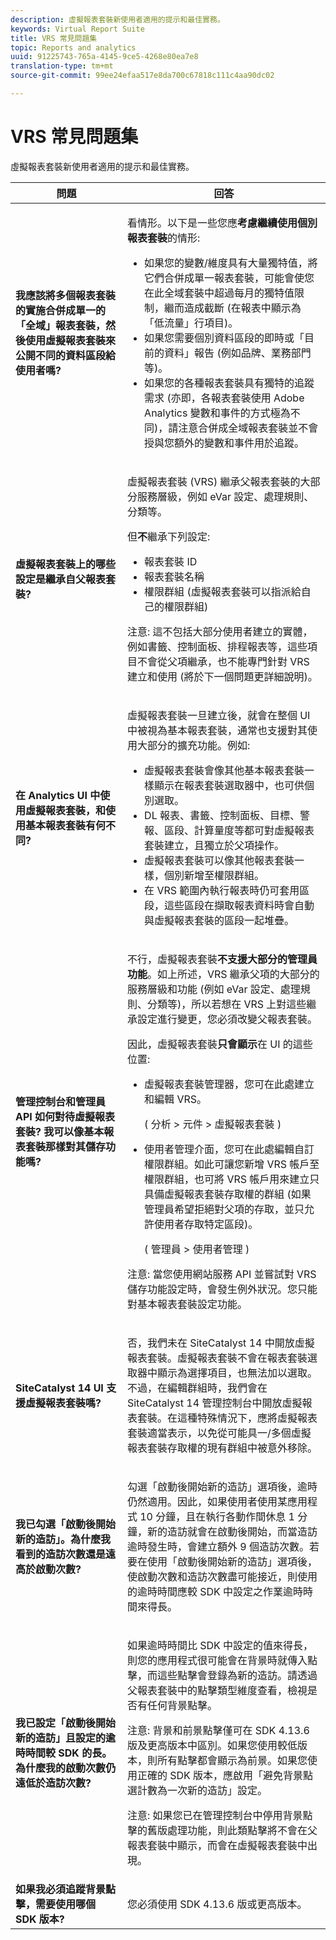 ```yaml
---
description: 虛擬報表套裝新使用者適用的提示和最佳實務。
keywords: Virtual Report Suite
title: VRS 常見問題集
topic: Reports and analytics
uuid: 91225743-765a-4145-9ce5-4268e80ea7e8
translation-type: tm+mt
source-git-commit: 99ee24efaa517e8da700c67818c111c4aa90dc02

---
```



# VRS 常見問題集

虛擬報表套裝新使用者適用的提示和最佳實務。

<table id="table_4D9DE70984674B65AD7D40E3D1479CD2"> 
 <thead> 
  <tr> 
   <th colname="col1" class="entry"> 問題 </th> 
   <th colname="col2" class="entry"> 回答 </th> 
  </tr> 
 </thead>
 <tbody> 
  <tr> 
   <td colname="col1"> <b>我應該將多個報表套裝的實施合併成單一的「全域」報表套裝，然後使用虛擬報表套裝來公開不同的資料區段給使用者嗎?</b> </td> 
   <td colname="col2"> <p>看情形。以下是一些您應<b>考慮繼續使用個別報表套裝</b>的情形: </p> 
    <ul id="ul_493454A655DE48E0AF94130014203268"> 
     <li id="li_B37C2651D2804FD1B965286C85A765D5">如果您的變數/維度具有大量獨特值，將它們合併成單一報表套裝，可能會使您在此全域套裝中超過每月的獨特值限制，繼而造成截斷 (在報表中顯示為「低流量」行項目)。 </li> 
     <li id="li_87ABC62EC73D4355A9F768AD1949D3C6">如果您需要個別資料區段的即時或「目前的資料」報告 (例如品牌、業務部門等)。 </li> 
     <li id="li_7252787B2D4C4756836DAEA0EEC0BF8B">如果您的各種報表套裝具有獨特的追蹤需求 (亦即，各報表套裝使用 Adobe Analytics 變數和事件的方式極為不同)，請注意合併成全域報表套裝並不會授與您額外的變數和事件用於追蹤。 </li> 
    </ul> </td> 
  </tr> 
  <tr> 
   <td colname="col1"> <b>虛擬報表套裝上的哪些設定是繼承自父報表套裝?</b> </td> 
   <td colname="col2"> <p>虛擬報表套裝 (VRS) 繼承父報表套裝的大部分服務層級，例如 eVar 設定、處理規則、分類等。 </p> <p>但<b>不</b>繼承下列設定: </p> 
    <ul id="ul_43B0637F095C480B82126C96BFF627FA"> 
     <li id="li_F3DF9D6B0B1A4A46B9D8B1CF2DA09BE3">報表套裝 ID </li> 
     <li id="li_A735D7BA4DA14DCB8F40D7898A324F1F">報表套裝名稱 </li> 
     <li id="li_BF66DD426EE7464CBF7F2EB56B0C3075">權限群組 (虛擬報表套裝可以指派給自己的權限群組) </li> 
    </ul> <p>注意: 這不包括大部分使用者建立的實體，例如書籤、控制面板、排程報表等，這些項目不會從父項繼承，也不能專門針對 VRS 建立和使用 (將於下一個問題更詳細說明)。 </p> </td> 
  </tr> 
  <tr> 
   <td colname="col1"> <b>在 Analytics UI 中使用虛擬報表套裝，和使用基本報表套裝有何不同?</b> </td> 
   <td colname="col2"> <p>虛擬報表套裝一旦建立後，就會在整個 UI 中被視為基本報表套裝，通常也支援對其使用大部分的擴充功能。例如: </p> 
    <ul id="ul_D20435FD9B3546DFB611FD09035BACBB"> 
     <li id="li_4A331EB50B7F43E697F67B4A657B4450">虛擬報表套裝會像其他基本報表套裝一樣顯示在報表套裝選取器中，也可供個別選取。 </li> 
     <li id="li_6E8C1E45C68943A1BA7C260FA62C40E0">DL 報表、書籤、控制面板、目標、警報、區段、計算量度等都可對虛擬報表套裝建立，且獨立於父項操作。 </li> 
     <li id="li_5701D7F60BF8452CBEC8DFA2072CE8C2">虛擬報表套裝可以像其他報表套裝一樣，個別新增至權限群組。 </li> 
     <li id="li_764475FD352C434D92E876E30699F280">在 VRS 範圍內執行報表時仍可套用區段，這些區段在擷取報表資料時會自動與虛擬報表套裝的區段一起堆疊。 </li> 
    </ul> </td> 
  </tr> 
  <tr> 
   <td colname="col1"> <b>管理控制台和管理員 API 如何對待虛擬報表套裝? 我可以像基本報表套裝那樣對其儲存功能嗎? </b> </td> 
   <td colname="col2"> <p>不行，虛擬報表套裝<b>不支援大部分的管理員功能</b>。如上所述，VRS 繼承父項的大部分的服務層級和功能 (例如 eVar 設定、處理規則、分類等)，所以若想在 VRS 上對這些繼承設定進行變更，您必須改變父報表套裝。 </p> <p>因此，虛擬報表套裝<b>只會顯示</b>在 UI 的這些位置: </p> 
    <ul id="ul_64CF126ACF39453A95BD9FC9D2CFA59B"> 
     <li id="li_08EBF87ADF13400C9DD3FFC2695F5CF9">虛擬報表套裝管理器，您可在此處建立和編輯 VRS。 <p>( <span class="ignoretag"> <span class="uicontrol"> 分析</span> &gt; <span class="uicontrol">元件</span> &gt; <span class="uicontrol">虛擬報表套裝 </span> </span>) </p> </li> 
     <li id="li_E2B3F61A3013402697DCF6E0D32A62DC"> 使用者管理介面，您可在此處編輯自訂權限群組。如此可讓您新增 VRS 帳戶至權限群組，也可將 VRS 帳戶用來建立只具備虛擬報表套裝存取權的群組 (如果管理員希望拒絕對父項的存取，並只允許使用者存取特定區段)。 <p>( <span class="ignoretag"> <span class="uicontrol"> 管理員</span> &gt; <span class="uicontrol">使用者管理 </span> </span>) </p> </li> 
    </ul> <p>注意: 當您使用網站服務 API 並嘗試對 VRS 儲存功能設定時，會發生例外狀況。您只能對基本報表套裝設定功能。 </p> </td> 
  </tr> 
  <tr> 
   <td colname="col1"> <b>SiteCatalyst 14 UI 支援虛擬報表套裝嗎?</b> </td> 
   <td colname="col2"> <p>否，我們未在 SiteCatalyst 14 中開放虛擬報表套裝。虛擬報表套裝不會在報表套裝選取器中顯示為選擇項目，也無法加以選取。不過，在編輯群組時，我們會在 SiteCatalyst 14 管理控制台中開放虛擬報表套裝。在這種特殊情況下，應將虛擬報表套裝適當表示，以免從可能具一/多個虛擬報表套裝存取權的現有群組中被意外移除。 </p> </td> 
  </tr> 
  <tr> 
   <td colname="col1"> <b>我已勾選「啟動後開始新的造訪」。為什麼我看到的造訪次數還是遠高於啟動次數?</b> </td> 
   <td colname="col2"> <p> 勾選<span class="uicontrol">「啟動後開始新的造訪」</span>選項後，逾時仍然適用。因此，如果使用者使用某應用程式 10 分鐘，且在執行各動作間休息 1 分鐘，新的造訪就會在啟動後開始，而當造訪逾時發生時，會建立額外 9 個造訪次數。若要在使用<span class="uicontrol">「啟動後開始新的造訪」</span>選項後，使啟動次數和造訪次數盡可能接近，則使用的逾時時間應較 SDK 中設定之作業逾時時間來得長。 </p> </td> 
  </tr> 
  <tr> 
   <td colname="col1"> <b>我已設定「啟動後開始新的造訪」且設定的逾時時間較 SDK 的長。為什麼我的啟動次數仍遠低於造訪次數?</b> </td> 
   <td colname="col2"> <p> 如果逾時時間比 SDK 中設定的值來得長，則您的應用程式很可能會在背景時就傳入點擊，而這些點擊會登錄為新的造訪。請透過父報表套裝中的點擊類型維度查看，檢視是否有任何背景點擊。 </p> <p> <p>注意: 背景和前景點擊僅可在 SDK 4.13.6 版及更高版本中區別。如果您使用較低版本，則所有點擊都會顯示為前景。如果您使用正確的 SDK 版本，應啟用<span class="uicontrol">「避免背景點選計數為一次新的造訪」</span>設定。 </p> </p> <p> <p>注意: 如果您已在管理控制台中停用背景點擊的舊版處理功能，則此類點擊將不會在父報表套裝中顯示，而會在虛擬報表套裝中出現。 </p> </p> </td> 
  </tr> 
  <tr> 
   <td colname="col1"> <b>如果我必須追蹤背景點擊，需要使用哪個 SDK 版本?</b> </td> 
   <td colname="col2"> <p> 您必須使用 SDK 4.13.6 版或更高版本。 </p> </td> 
  </tr> 
 </tbody> 
</table>


